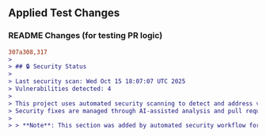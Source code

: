 ## Applied Test Changes

### README Changes (for testing PR logic)
```diff
307a308,317
> 
> ## 🔒 Security Status
> 
> Last security scan: Wed Oct 15 18:07:07 UTC 2025
> Vulnerabilities detected: 4
> 
> This project uses automated security scanning to detect and address vulnerabilities.
> Security fixes are managed through AI-assisted analysis and pull requests.
> 
> > **Note**: This section was added by automated security workflow for testing PR logic.
```
